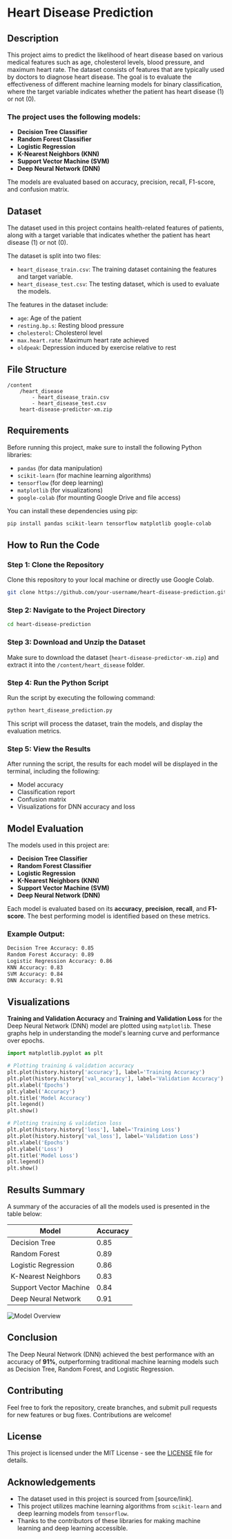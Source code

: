 # Heart Disease Prediction

## Description
This project aims to predict the likelihood of heart disease based on various medical features such as age, cholesterol levels, blood pressure, and maximum heart rate. The dataset consists of features that are typically used by doctors to diagnose heart disease. The goal is to evaluate the effectiveness of different machine learning models for binary classification, where the target variable indicates whether the patient has heart disease (1) or not (0).

### The project uses the following models:
- **Decision Tree Classifier**
- **Random Forest Classifier**
- **Logistic Regression**
- **K-Nearest Neighbors (KNN)**
- **Support Vector Machine (SVM)**
- **Deep Neural Network (DNN)**

The models are evaluated based on accuracy, precision, recall, F1-score, and confusion matrix.

## Dataset
The dataset used in this project contains health-related features of patients, along with a target variable that indicates whether the patient has heart disease (1) or not (0). 

The dataset is split into two files:
- `heart_disease_train.csv`: The training dataset containing the features and target variable.
- `heart_disease_test.csv`: The testing dataset, which is used to evaluate the models.

The features in the dataset include:
- `age`: Age of the patient
- `resting.bp.s`: Resting blood pressure
- `cholesterol`: Cholesterol level
- `max.heart.rate`: Maximum heart rate achieved
- `oldpeak`: Depression induced by exercise relative to rest

## File Structure
```
/content
    /heart_disease
        - heart_disease_train.csv
        - heart_disease_test.csv
    heart-disease-predictor-xm.zip
```

## Requirements
Before running this project, make sure to install the following Python libraries:

- `pandas` (for data manipulation)
- `scikit-learn` (for machine learning algorithms)
- `tensorflow` (for deep learning)
- `matplotlib` (for visualizations)
- `google-colab` (for mounting Google Drive and file access)

You can install these dependencies using pip:

```bash
pip install pandas scikit-learn tensorflow matplotlib google-colab
```

## How to Run the Code

### Step 1: Clone the Repository

Clone this repository to your local machine or directly use Google Colab.

```bash
git clone https://github.com/your-username/heart-disease-prediction.git
```

### Step 2: Navigate to the Project Directory

```bash
cd heart-disease-prediction
```

### Step 3: Download and Unzip the Dataset

Make sure to download the dataset (`heart-disease-predictor-xm.zip`) and extract it into the `/content/heart_disease` folder.

### Step 4: Run the Python Script

Run the script by executing the following command:

```bash
python heart_disease_prediction.py
```

This script will process the dataset, train the models, and display the evaluation metrics.

### Step 5: View the Results

After running the script, the results for each model will be displayed in the terminal, including the following:
- Model accuracy
- Classification report
- Confusion matrix
- Visualizations for DNN accuracy and loss

## Model Evaluation

The models used in this project are:
- **Decision Tree Classifier**
- **Random Forest Classifier**
- **Logistic Regression**
- **K-Nearest Neighbors (KNN)**
- **Support Vector Machine (SVM)**
- **Deep Neural Network (DNN)**

Each model is evaluated based on its **accuracy**, **precision**, **recall**, and **F1-score**. The best performing model is identified based on these metrics.

### Example Output:

```bash
Decision Tree Accuracy: 0.85
Random Forest Accuracy: 0.89
Logistic Regression Accuracy: 0.86
KNN Accuracy: 0.83
SVM Accuracy: 0.84
DNN Accuracy: 0.91
```

## Visualizations

**Training and Validation Accuracy** and **Training and Validation Loss** for the Deep Neural Network (DNN) model are plotted using `matplotlib`. These graphs help in understanding the model's learning curve and performance over epochs.

```python
import matplotlib.pyplot as plt

# Plotting training & validation accuracy
plt.plot(history.history['accuracy'], label='Training Accuracy')
plt.plot(history.history['val_accuracy'], label='Validation Accuracy')
plt.xlabel('Epochs')
plt.ylabel('Accuracy')
plt.title('Model Accuracy')
plt.legend()
plt.show()

# Plotting training & validation loss
plt.plot(history.history['loss'], label='Training Loss')
plt.plot(history.history['val_loss'], label='Validation Loss')
plt.xlabel('Epochs')
plt.ylabel('Loss')
plt.title('Model Loss')
plt.legend()
plt.show()
```

## Results Summary

A summary of the accuracies of all the models used is presented in the table below:

| Model                  | Accuracy  |
|------------------------|-----------|
| Decision Tree          | 0.85      |
| Random Forest          | 0.89      |
| Logistic Regression    | 0.86      |
| K-Nearest Neighbors    | 0.83      |
| Support Vector Machine | 0.84      |
| Deep Neural Network    | 0.91      |

![Model Overview](https://github.com/KhadijaBenhamida/Heart-Disease-Classification-with-Deep-Neural-Networks-DNN-/blob/main/img_dnn_heart_disease_prjct.png)

## Conclusion

The Deep Neural Network (DNN) achieved the best performance with an accuracy of **91%**, outperforming traditional machine learning models such as Decision Tree, Random Forest, and Logistic Regression.

## Contributing

Feel free to fork the repository, create branches, and submit pull requests for new features or bug fixes. Contributions are welcome!

## License

This project is licensed under the MIT License - see the [LICENSE](LICENSE) file for details.

## Acknowledgements

- The dataset used in this project is sourced from [source/link].
- This project utilizes machine learning algorithms from `scikit-learn` and deep learning models from `tensorflow`.
- Thanks to the contributors of these libraries for making machine learning and deep learning accessible.
